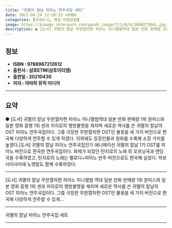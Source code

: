```yaml
---
title: "귀멸의 칼날 피아노 연주곡집 세트"
date: 2021-04-24 12:29:13 +0900
categories: [국내도서, 예술-대중문화]
image: https://bimage.interpark.com/goods_image/7/3/0/4/349027304s.jpg
description: ● [도서] 귀멸의 칼날 무한열차편 피아노 미니앨범역대 일본 만화 판매량 1위 원피스와 일본 영화 흥행 1위 센과 치히로의 행방불명을 제치며 새로운 역사를 쓴 귀멸의 칼날의 OST 피아노 연주곡집이다. 그중 극장판 무한열차편 OST인 불꽃을 세 가지 버전으로 편곡해 다양하게 연주할 수
---
```


## **정보**

- **ISBN : 9788967212612**
- **출판사 : 삼호ETM(삼호이티엠)**
- **출판일 : 20210430**
- **저자 : 야마하 뮤직 미디어**

------



## **요약**

●  [도서] 귀멸의 칼날 무한열차편 피아노 미니앨범역대 일본 만화 판매량 1위 원피스와 일본 영화 흥행 1위 센과 치히로의 행방불명을 제치며 새로운 역사를 쓴 귀멸의 칼날의 OST 피아노 연주곡집이다. 그중 극장판 무한열차편 OST인 불꽃을 세 가지 버전으로 편곡해 다양하게 연주할 수 있게 하였다. 이외에도 등장인물과 원화를 수록해 소장 가치를 높였다.[도서] 귀멸의 칼날 피아노 연주곡집인기 애니메이션 귀멸의 칼날 1기 OST를 피아노 버전으로 편곡한 연주곡집이다. 화제가 되었던 탄지로의 노래 외 오프닝곡과 엔딩곡을 수록하였고, 탄지로의 노래는 멜로디+피아노 반주 버전으로도 편곡해 실었다. 악보 사이사이에 노랫말도 함께 수록하였다.

------

[도서] 귀멸의 칼날 무한열차편 피아노 미니앨범
역대 일본 만화 판매량 1위 원피스와 일본 영화 흥행 1위 센과 치히로의 행방불명을 제치며 새로운 역사를 쓴 귀멸의 칼날의 OST 피아노 연주곡집이다. 그중 극장판 무한열차편 OST인 불꽃을 세 가지 버전으로 편곡해 다양하게 연주할 수 있게... 

------


귀멸의 칼날 피아노 연주곡집 세트 

------


